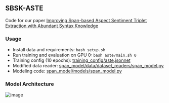 ## SBSK-ASTE

Code for our paper [Improving Span-based Aspect Sentiment Triplet Extraction with Abundant Syntax Knowledge](https://link.springer.com/article/10.1007/s11063-022-11115-x)

### Usage

- Install data and requirements: `bash setup.sh`
- Run training and evaluation on GPU 0: `bash aste/main.sh 0`
- Training config (10 epochs): [training_config/aste.jsonnet](training_config/aste.jsonnet)
- Modified data reader: [span_model/data/dataset_readers/span_model.py](span_model/data/dataset_readers/span_model.py)
- Modeling code: [span_model/models/span_model.py](span_model/models/span_model.py)

### Model Architecture
![image](https://user-images.githubusercontent.com/45933255/197764098-3c8becf6-33ef-42f8-929e-2a880c9fe9f8.png)

